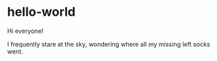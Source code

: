 # hello-world

Hi everyone!

I frequently stare at the sky, wondering where all my missing left socks went.
